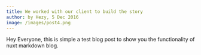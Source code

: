 ```yaml
---
title: We worked with our client to build the story
author: by Hezy, 5 Dec 2016
image: /images/post4.png
---
```


Hey Everyone, this is simple a test blog post to show you
the functionality of nuxt markdown blog.